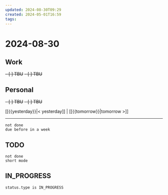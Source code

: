 ```yaml
---
updated: 2024-08-30T09:29
created: 2024-05-01T16:59
tags: 
---
```


# 2024-08-30  

## Work

<del>- [ ] TBU</del>
<del>- [ ] TBU  </del>

## Personal


<del>- [ ] TBU</del>
<del>- [ ] TBU</del>

[[{{yesterday}}|< yesterday]] | [[{{tomorrow}}|tomorrow >]]  
  
---  

```tasks
not done
due before in a week
```




## TODO
```tasks  
not done  
short mode  
```

## IN_PROGRESS
```tasks  
status.type is IN_PROGRESS
```


